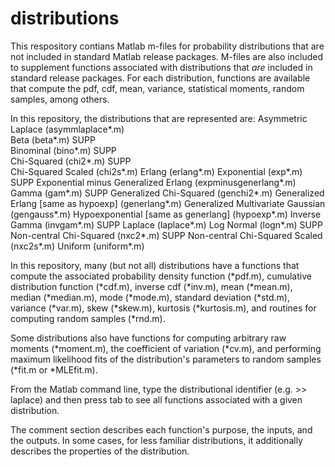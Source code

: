 # distributions

This respository contians Matlab m-files for probability distributions that are not included in standard Matlab release packages. M-files are also included to supplement functions associated with distributions that *are* included in standard release packages. For each distribution, functions are available that compute the pdf, cdf, mean, variance, statistical moments, random samples, among others. 

In this repository, the distributions that are represented are: 
Asymmetric Laplace                   (asymmlaplace*.m)      <br />
Beta                                 (beta*.m)        SUPP  <br />
Binominal                            (bino*.m)        SUPP  <br />
Chi-Squared                          (chi2*.m)        SUPP  <br />
Chi-Squared Scaled                   (chi2s*.m)
Erlang                               (erlang*.m)
Exponential                          (exp*.m)         SUPP
Exponential minus Generalized Erlang (expminusgenerlang*.m) 
Gamma                                (gam*.m)         SUPP
Generalized Chi-Squared              (genchi2*.m)
Generalized Erlang [same as hypoexp] (generlang*.m) 
Generalized Multivariate Gaussian    (gengauss*.m)
Hypoexponential  [same as generlang] (hypoexp*.m)
Inverse Gamma                        (invgam*.m)      SUPP
Laplace                              (laplace*.m)
Log Normal                           (logn*.m)        SUPP
Non-central Chi-Squared              (nxc2*.m)        SUPP
Non-central Chi-Squared Scaled       (nxc2s*.m)
Uniform                              (uniform*.m)

In this repository, many (but not all) distributions have a functions that compute the associated probability density function (*pdf.m), cumulative distribution function (*cdf.m), inverse cdf (*inv.m), mean (*mean.m), median (*median.m), mode (*mode.m), standard deviation (*std.m), variance (*var.m), skew (*skew.m), kurtosis (*kurtosis.m), and routines for computing random samples (*rnd.m). 

Some distributions also have functions for computing arbitrary raw moments (*moment.m), the coefficient of variation (*cv.m), and performing maximum likelihood fits of the distribution's parameters to random samples (*fit.m or *MLEfit.m).

From the Matlab command line, type the distributional identifier (e.g. >> laplace) and then press tab to see all functions associated with a given distribution. 

The comment section describes each function's purpose, the inputs, and the outputs. In some cases, for less familiar distributions, it additionally describes the properties of the distribution. 

